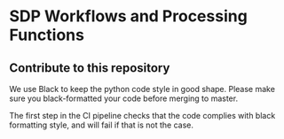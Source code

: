 # SDP Workflows and Processing Functions


## Contribute to this repository

We use Black to keep the python code style in good shape.
Please make sure you black-formatted your code before merging to master.

The first step in the CI pipeline checks that the code complies with black formatting style,
and will fail if that is not the case.


